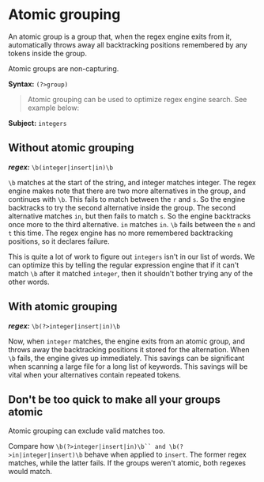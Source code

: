 # Atomic grouping

An atomic group is a group that, when the regex engine exits from it, automatically throws away all backtracking positions remembered by any tokens inside the group.

Atomic groups are non-capturing.

**Syntax:** `(?>group)`

> Atomic grouping can be used to optimize regex engine search. See example below:

**Subject:** `integers`

## Without atomic grouping

**_regex:_** `\b(integer|insert|in)\b`

`\b` matches at the start of the string, and integer matches integer. The regex engine makes note that there are two more alternatives in the group, and continues with `\b`. This fails to match between the `r` and `s`. So the engine backtracks to try the second alternative inside the group. The second alternative matches `in`, but then fails to match `s`. So the engine backtracks once more to the third alternative. `in` matches `in`. `\b` fails between the `n` and `t` this time. The regex engine has no more remembered backtracking positions, so it declares failure.

This is quite a lot of work to figure out `integers` isn't in our list of words. We can optimize this by telling the regular expression engine that if it can't match `\b` after it matched `integer`, then it shouldn't bother trying any of the other words.

## With atomic grouping

**_regex:_** `\b(?>integer|insert|in)\b`

Now, when `integer` matches, the engine exits from an atomic group, and throws away the backtracking positions it stored for the alternation. When `\b` fails, the engine gives up immediately. This savings can be significant when scanning a large file for a long list of keywords. This savings will be vital when your alternatives contain repeated tokens.

## Don't be too quick to make all your groups atomic

Atomic grouping can exclude valid matches too.

Compare how `\b(?>integer|insert|in)\b`` and \b(?>in|integer|insert)\b` behave when applied to `insert`. The former regex matches, while the latter fails. If the groups weren't atomic, both regexes would match.
